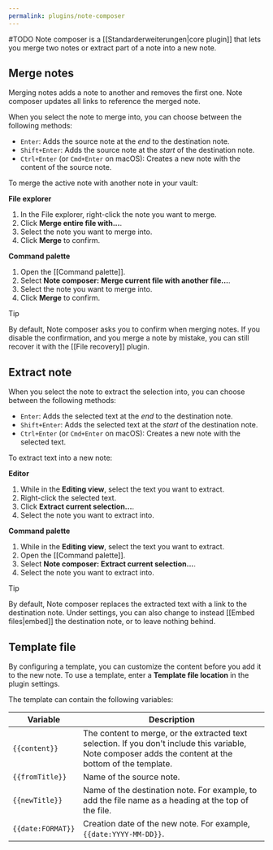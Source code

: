 ```yaml
---
permalink: plugins/note-composer
---
```

#TODO
Note composer is a [[Standarderweiterungen|core plugin]] that lets you merge two notes or extract part of a note into a new note.

## Merge notes

Merging notes adds a note to another and removes the first one. Note composer updates all links to reference the merged note.

When you select the note to merge into, you can choose between the following methods:

- `Enter`: Adds the source note at the _end_ to the destination note.
- `Shift+Enter`: Adds the source note at the _start_ of the destination note.
- `Ctrl+Enter` (or `Cmd+Enter` on macOS): Creates a new note with the content of the source note.

To merge the active note with another note in your vault:

**File explorer**

1. In the File explorer, right-click the note you want to merge.
2. Click **Merge entire file with...**.
3. Select the note you want to merge into.
4. Click **Merge** to confirm.

**Command palette**

1. Open the [[Command palette]].
2. Select **Note composer: Merge current file with another file...**.
3. Select the note you want to merge into.
4. Click **Merge** to confirm.

> [!tip]
> By default, Note composer asks you to confirm when merging notes. If you disable the confirmation, and you merge a note by mistake, you can still recover it with the [[File recovery]] plugin.

## Extract note

When you select the note to extract the selection into, you can choose between the following methods:

- `Enter`: Adds the selected text at the _end_ to the destination note.
- `Shift+Enter`: Adds the selected text at the _start_ of the destination note.
- `Ctrl+Enter` (or `Cmd+Enter` on macOS): Creates a new note with the selected text.

To extract text into a new note:

**Editor**

1. While in the **Editing view**, select the text you want to extract.
2. Right-click the selected text.
3. Click **Extract current selection...**.
4. Select the note you want to extract into.

**Command palette**

1. While in the **Editing view**, select the text you want to extract.
2. Open the [[Command palette]].
3. Select **Note composer: Extract current selection...**.
4. Select the note you want to extract into.

> [!tip]
> By default, Note composer replaces the extracted text with a link to the destination note. Under settings, you can also change to instead [[Embed files|embed]] the destination note, or to leave nothing behind.

## Template file

By configuring a template, you can customize the content before you add it to the new note. To use a template, enter a **Template file location** in the plugin settings.

The template can contain the following variables:

| Variable          | Description                                                                                                                                              |
|-------------------|----------------------------------------------------------------------------------------------------------------------------------------------------------|
| `{{content}}`     | The content to merge, or the extracted text selection. If you don't include this variable, Note composer adds the content at the bottom of the template. |
| `{{fromTitle}}`   | Name of the source note.                                                                                                                                 |
| `{{newTitle}}`    | Name of the destination note. For example, to add the file name as a heading at the top of the file.                                                     |
| `{{date:FORMAT}}` | Creation date of the new note. For example, `{{date:YYYY-MM-DD}}`.                                                                                       |
